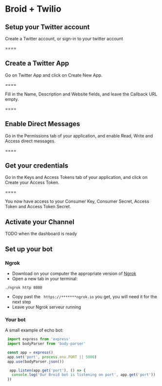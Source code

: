 # Broid + Twilio

## Setup your Twitter account

Create a Twitter account, or sign-in to your twitter account

====

## Create a Twitter App

Go on Twitter App and click on Create New App.

====

Fill in the Name, Description and Website fields, and leave the Callback URL empty.

====

## Enable Direct Messages

Go in the Permissions tab of your application, and enable Read, Write and Access direct messages.

====

## Get your credentials

Go in the Keys and Access Tokens tab of your application, and click on Create your Access Token.

====

You now have access to your Consumer Key, Consumer Secret, Access Token and Access Token Secret.

## Activate your Channel

TODO when the dashboard is ready

## Set up your bot

### Ngrok

* Download on your computer the appropriate version of [Ngrok](https://ngrok.com/download)
* Open a new tab in your terminal:
```
./ngrok http 8080
```
* Copy past the ``` https://*******ngrok.io``` you get, you will need it for the next step
* Leave your Ngrok serveur running

### Your bot

A small example of echo bot:

```javascript
 import express from 'express'
 import bodyParser from 'body-parser'

 const app = express()
 app.set('port', process.env.PORT || 5000)
 app.use(bodyParser.json())

  app.listen(app.get('port'), () => {
   console.log('Our Broid bot is listening on port', app.get('port'))
 })
```
